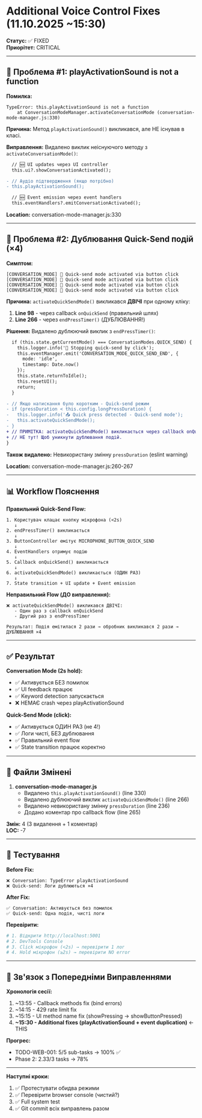 # Additional Voice Control Fixes (11.10.2025 ~15:30)

**Статус:** ✅ FIXED  
**Приорітет:** CRITICAL

---

## 🔴 Проблема #1: playActivationSound is not a function

**Помилка:**
```
TypeError: this.playActivationSound is not a function
    at ConversationModeManager.activateConversationMode (conversation-mode-manager.js:330)
```

**Причина:**
Метод `playActivationSound()` викликався, але НЕ існував в класі.

**Виправлення:**
Видалено виклик неіснуючого методу з `activateConversationMode()`:
```diff
  // 🆕 UI updates через UI controller
  this.ui?.showConversationActivated();

- // Аудіо підтвердження (якщо потрібно)
- this.playActivationSound();

  // 🆕 Event emission через event handlers
  this.eventHandlers?.emitConversationActivated();
```

**Location:** conversation-mode-manager.js:330

---

## 🔴 Проблема #2: Дублювання Quick-Send подій (×4)

**Симптом:**
```
[CONVERSATION_MODE] 🎤 Quick-send mode activated via button click
[CONVERSATION_MODE] 🎤 Quick-send mode activated via button click
[CONVERSATION_MODE] 🎤 Quick-send mode activated via button click
[CONVERSATION_MODE] 🎤 Quick-send mode activated via button click
```

**Причина:**
`activateQuickSendMode()` викликався **ДВІЧІ** при одному кліку:
1. **Line 98** - через callback `onQuickSend` (правильний шлях)
2. **Line 266** - через `endPressTimer()` (ДУБЛЮВАННЯ!)

**Рішення:**
Видалено дублюючий виклик з `endPressTimer()`:
```diff
  if (this.state.getCurrentMode() === ConversationModes.QUICK_SEND) {
    this.logger.info('🛑 Stopping quick-send by click');
    this.eventManager.emit('CONVERSATION_MODE_QUICK_SEND_END', {
      mode: 'idle',
      timestamp: Date.now()
    });
    this.state.returnToIdle();
    this.resetUI();
    return;
  }

- // Якщо натискання було коротким - Quick-send режим
- if (pressDuration < this.config.longPressDuration) {
-   this.logger.info('📤 Quick press detected - Quick-send mode');
-   this.activateQuickSendMode();
- }
+ // ПРИМІТКА: activateQuickSendMode() викликається через callback onQuickSend,
+ // НЕ тут! Щоб уникнути дублювання подій.
}
```

**Також видалено:** Невикористану змінну `pressDuration` (eslint warning)

**Location:** conversation-mode-manager.js:260-267

---

## 📊 Workflow Пояснення

**Правильний Quick-Send Flow:**

```
1. Користувач клацає кнопку мікрофона (<2s)
   ↓
2. endPressTimer() викликається
   ↓
3. ButtonController емітує MICROPHONE_BUTTON_QUICK_SEND
   ↓
4. EventHandlers отримує подію
   ↓
5. Callback onQuickSend() викликається
   ↓
6. activateQuickSendMode() викликається (ОДИН РАЗ)
   ↓
7. State transition + UI update + Event emission
```

**Неправильний Flow (ДО виправлення):**

```
❌ activateQuickSendMode() викликався ДВІЧІ:
   - Один раз з callback onQuickSend
   - Другий раз з endPressTimer
   
Результат: Подія емітилася 2 рази → обробник викликався 2 рази → ДУБЛЮВАННЯ ×4
```

---

## ✅ Результат

**Conversation Mode (2s hold):**
- ✅ Активується БЕЗ помилок
- ✅ UI feedback працює
- ✅ Keyword detection запускається
- ❌ НЕМАЄ crash через playActivationSound

**Quick-Send Mode (click):**
- ✅ Активується ОДИН РАЗ (не 4!)
- ✅ Логи чисті, БЕЗ дублювання
- ✅ Правильний event flow
- ✅ State transition працює коректно

---

## 📝 Файли Змінені

1. **conversation-mode-manager.js**
   - Видалено `this.playActivationSound()` (line 330)
   - Видалено дублюючий виклик `activateQuickSendMode()` (line 266)
   - Видалено невикористану змінну `pressDuration` (line 236)
   - Додано коментар про callback flow (line 265)

**Змін:** 4 (3 видалення + 1 коментар)  
**LOC:** -7

---

## 🧪 Тестування

**Before Fix:**
```
❌ Conversation: TypeError playActivationSound
❌ Quick-send: Логи дублюються ×4
```

**After Fix:**
```
✅ Conversation: Активується без помилок
✅ Quick-send: Одна подія, чисті логи
```

**Перевірити:**
```bash
# 1. Відкрити http://localhost:5001
# 2. DevTools Console
# 3. Click мікрофон (<2s) → перевірити 1 лог
# 4. Hold мікрофон (≥2s) → перевірити NO error
```

---

## 🔗 Зв'язок з Попередніми Виправленнями

**Хронологія сесії:**
1. ~13:55 - Callback methods fix (bind errors)
2. ~14:15 - 429 rate limit fix  
3. ~15:15 - UI method name fix (showPressing → showButtonPressed)
4. **~15:30 - Additional fixes (playActivationSound + event duplication)** ← THIS

**Прогрес:**
- TODO-WEB-001: 5/5 sub-tasks → 100% ✅
- Phase 2: 2.33/3 tasks → 78%

---

**Наступні кроки:**
1. ✅ Протестувати обидва режими
2. ✅ Перевірити browser console (чистий?)
3. ✅ Full system test
4. ✅ Git commit всіх виправлень разом
